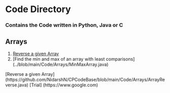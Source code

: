 # Code Directory

### Contains the Code written in Python, Java or C

## Arrays

<ol>
<li> 
<a href="https://github.com/NidarshN/CPCodeBase/blob/main/Code/Arrays/ArrayReverse.java">Reverse a given Array</a>
 </li>
<li> [Find the min and max of an array with least comparisons](../blob/main/Code/Arrays/MinMaxArray.java)</li>
</ol>
[Reverse a given Array](https://github.com/NidarshN/CPCodeBase/blob/main/Code/Arrays/ArrayReverse.java)
[Trial] (https://www.google.com)
